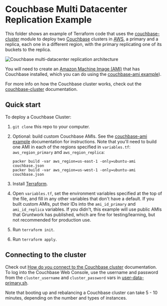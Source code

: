 # Couchbase Multi Datacenter Replication Example

This folder shows an example of Terraform code that uses the 
[couchbase-cluster](https://github.com/tnn-gruntwork-io/terraform-aws-couchbase/tree/main/modules/couchbase-cluster) 
module to deploy two [Couchbase](https://www.couchbase.com/) clusters in [AWS](https://aws.amazon.com/), a primary and
a replica, each one in a different region, with the primary replicating one of its buckets to the replica.

![Couchbase multi-datacenter replication architecture](https://github.com/tnn-gruntwork-io/terraform-aws-couchbase/blob/main/_docs/couchbase-multi-datacenter-replication-architecture.png?raw=true)

You will need to create an [Amazon Machine Image (AMI)](http://docs.aws.amazon.com/AWSEC2/latest/UserGuide/AMIs.html) 
that has Couchbase installed, which you can do using the [couchbase-ami 
example](https://github.com/tnn-gruntwork-io/terraform-aws-couchbase/tree/main/examples/couchbase-ami)). 

For more info on how the Couchbase cluster works, check out the 
[couchbase-cluster](https://github.com/tnn-gruntwork-io/terraform-aws-couchbase/tree/main/modules/couchbase-cluster) documentation.



## Quick start

To deploy a Couchbase Cluster:

1. `git clone` this repo to your computer.
1. Optional: build custom Couchbase AMIs. See the
   [couchbase-ami example](https://github.com/tnn-gruntwork-io/terraform-aws-couchbase/tree/main/examples/couchbase-ami)
   documentation for instructions. Note that you'll need to build one AMI in each of the regions specified in
   `variables.tf`: `aws_region_primary` and `aws_region_replica`:

    ```
    packer build -var aws_region=us-east-1 -only=ubuntu-ami couchbase.json
    packer build -var aws_region=us-west-1 -only=ubuntu-ami couchbase.json
    ```

1. Install [Terraform](https://www.terraform.io/).
1. Open `variables.tf`, set the environment variables specified at the top of the file, and fill in any other variables that
   don't have a default. If you built custom AMIs, put their IDs into the `ami_id_primary` and `ami_id_replica`
   variables. If you didn't, this example will use public AMIs that Gruntwork has published, which are fine for
   testing/learning, but not recommended for production use.
1. Run `terraform init`.
1. Run `terraform apply`.




## Connecting to the cluster

Check out [How do you connect to the Couchbase
cluster](https://github.com/tnn-gruntwork-io/terraform-aws-couchbase/tree/main/modules/couchbase-cluster#how-do-you-connect-to-the-couchbase-cluster)
documentation. To log into the Couchbase Web Console, use the username and password from the `cluster_username`
and `cluster_password` vars in
[user-data-primary.sh](https://github.com/tnn-gruntwork-io/terraform-aws-couchbase/tree/main/examples/couchbase-multi-datacenter-replication/user-data/user-data-primary.sh).

Note that booting up and rebalancing a Couchbase cluster can take 5 - 10 minutes, depending on the number and types of
instances.
